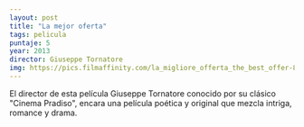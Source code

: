 ```yaml
---
layout: post
title: "La mejor oferta"
tags: pelicula
puntaje: 5
year: 2013
director: Giuseppe Tornatore
img: https://pics.filmaffinity.com/la_migliore_offerta_the_best_offer-836768653-large.jpg
---
```


El director de esta película Giuseppe Tornatore conocido por su clásico "Cinema Pradiso", encara una película poética y original que mezcla intriga, romance y drama.
